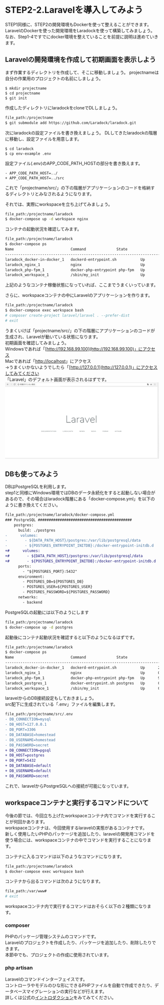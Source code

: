 # STEP2-2.Laravelを導入してみよう

STEP1同様に、STEP2の開発環境もDockerを使って整えることができます。
LaravelのDockerを使った開発環境をLaradockを使って構築してみましょう。  
なお、Step1-4ですでにdocker環境を整えていることを前提に説明は進めていきます。

## Laravelの開発環境を作成して初期画面を表示しよう

まず作業するディレクトリを作成して、そこに移動しましょう。
projectnameは自分の作業用のプロジェクトの名前にしましょう。
```
$ mkdir projectname
$ cd projectname
$ git init
```

作成したディレクトリにlaradockをcloneでDLしましょう。

```sh
file_path:/projectname
$ git submodule add https://github.com/Laradock/laradock.git
```

次にlaradockの設定ファイルを書き換えましょう。
DLしてきたlaradockの階層に移動し、設定ファイルを用意します。
```
$ cd laradock
$ cp env-example .env
```

設定ファイル(.env)のAPP_CODE_PATH_HOSTの部分を書き換えます。

```diff:/projectname/laradock/.env
- APP_CODE_PATH_HOST=../
+ APP_CODE_PATH_HOST=../src
```
これで「projectname/src/」の下の階層がアプリケーションのコードを格納するディレクトリとみなされるようになります。

それでは、実際にworkspaceを立ち上げてみましょう。

```sh
file_path:/projectname/laradock
$ docker-compose up -d workspace nginx
```

コンテナの起動状況を確認してみます。

```sh
file_path:/projectname/laradock
$ docker-compose ps
Name                          Command              State                     Ports
---------------------------------------------------------------------------------------------------------------
laradock_docker-in-docker_1   dockerd-entrypoint.sh           Up       2375/tcp
laradock_nginx_1              nginx                           Up       0.0.0.0:443->443/tcp, 0.0.0.0:80->80/tcp
laradock_php-fpm_1            docker-php-entrypoint php-fpm   Up       9000/tcp
laradock_workspace_1          /sbin/my_init                   Up       0.0.0.0:2222->22/tcp
```
上記のようなコンテナ稼働状態になっていれば、ここまでうまくいっています。

さらに、workspaceコンテナの中にLaravelのアプリケーションを作ります。

```sh
file_path:/projectname/laradock
$ docker-compose exec workspace bash
# composer create-project laravel/laravel . --prefer-dist
# exit
```
うまくいけば「projectname/src/」の下の階層にアプリケーションのコードが生成され、Laravelが動いている状態になります。  
初期画面を確認してみましょう。  
Windowsであれば「[http://192.168.99.100](http://192.168.99.100)」にアクセス  
Macであれば「[http://localhost](http://localhost)」にアクセス  
→うまくいかないようでしたら「[http://127.0.0.1](http://127.0.0.1)」にアクセスしてみてください  
「Laravel」のデフォルト画面が表示されるはずです。  
![](../images/2_2_1.png)

## DBも使ってみよう
DBはPostgreSQLを利用します。  
step1と同様にWindows環境ではDBのデータ永続化をすると起動しない場合があるので、その場合はlaradock階層にある「docker-compose.yml」を以下のように書き換えてください。

```diff
file_path:/projectname/laradock/docker-compose.yml
### PostgreSQL ###########################################
    postgres:
      build: ./postgres
-      volumes:
-        - ${DATA_PATH_HOST}/postgres:/var/lib/postgresql/data
-        - ${POSTGRES_ENTRYPOINT_INITDB}:/docker-entrypoint-initdb.d
+#      volumes:
+#        - ${DATA_PATH_HOST}/postgres:/var/lib/postgresql/data
+#        - ${POSTGRES_ENTRYPOINT_INITDB}:/docker-entrypoint-initdb.d
      ports:
        - "${POSTGRES_PORT}:5432"
      environment:
        - POSTGRES_DB=${POSTGRES_DB}
        - POSTGRES_USER=${POSTGRES_USER}
        - POSTGRES_PASSWORD=${POSTGRES_PASSWORD}
      networks:
        - backend
```

PostgreSQLの起動には以下のようにします

```sh
file_path:/projectname/laradock
$ docker-compose up -d postgres
```

起動後にコンテナ起動状況を確認すると以下のようになるはずです。

```sh
file_path:/projectname/laradock
$ docker-compose ps
Name                          Command              State                    Ports
--------------------------------------------------------------------------------------------------------------
laradock_docker-in-docker_1   dockerd-entrypoint.sh           Up      2375/tcp
laradock_nginx_1              nginx                           Up      0.0.0.0:443->443/tcp, 0.0.0.0:80->80/tcp
laradock_php-fpm_1            docker-php-entrypoint php-fpm   Up      9000/tcp
laradock_postgres_1           docker-entrypoint.sh postgres   Up      0.0.0.0:5432->5432/tcp
laradock_workspace_1          /sbin/my_init                   Up      0.0.0.0:2222->22/tcp
```

laravelからのDB接続設定もしておきましょう。  
src配下に生成されている「.env」ファイルを編集します。

```diff
file_path:/projectname/src/.env
- DB_CONNECTION=mysql
- DB_HOST=127.0.0.1
- DB_PORT=3306
- DB_DATABASE=homestead
- DB_USERNAME=homestead
- DB_PASSWORD=secret
+ DB_CONNECTION=pgsql
+ DB_HOST=postgres
+ DB_PORT=5432
+ DB_DATABASE=default
+ DB_USERNAME=default
+ DB_PASSWORD=secret
```

これで、laravelからPostgreSQLへの接続が可能になっています。  



## workspaceコンテナと実行するコマンドについて

今後の節では、今回立ち上げたworkspaceコンテナ内でコマンドを実行することが何回かあります。  
workspaceコンテナは、今回使用するlaravelの実態があるコンテナです。  
新しく使用したいPHPのパッケージを追加したり、laravelの開発用コマンドを使う場合には、workspaceコンテナの中でコマンドを実行することになります。

コンテナに入るコマンドは以下のようなコマンドになります。

```sh
file_path:/projectname/laradock
$ docker-compose exec workspace bash
```

コンテナから出るコマンドは次のようになります。

```sh
file_path:/var/www# 
# exit
```

workspaceコンテナ内で実行するコマンドはおそらく以下の２種類になります。  

### composer

PHPのパッケージ管理システムのコマンドです。  
Laravelのプロジェクトを作成したり、パッケージを追加したり、削除したりできます。  
本節中でも、プロジェクトの作成に使用されています。


### php artisan

Laravelのコマンドインターフェイスです。  
コントローラやモデルのひな形にできるPHPファイルを自動で作成できたり、データベースマイグレーションの実行などが行えます。  
詳しくは公式の[イントロダクション](https://readouble.com/laravel/5.7/ja/artisan.html)をみてみてください。
